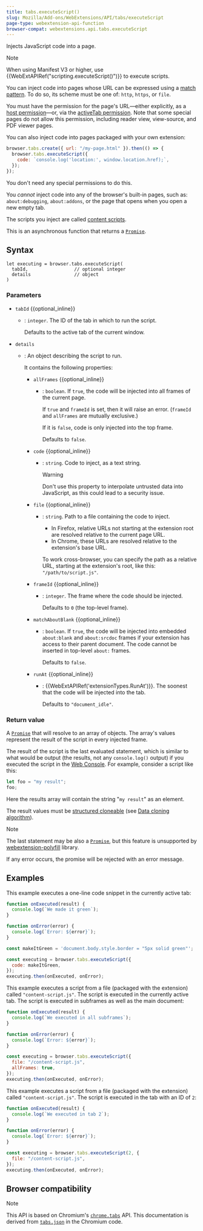 ```yaml
---
title: tabs.executeScript()
slug: Mozilla/Add-ons/WebExtensions/API/tabs/executeScript
page-type: webextension-api-function
browser-compat: webextensions.api.tabs.executeScript
---
```




Injects JavaScript code into a page.

> [!NOTE]
> When using Manifest V3 or higher, use {{WebExtAPIRef("scripting.executeScript()")}} to execute scripts.

You can inject code into pages whose URL can be expressed using a [match pattern](/Mozilla/Add-ons/WebExtensions/Match_patterns). To do so, its scheme must be one of: `http`, `https`, or `file`.

You must have the permission for the page's URL—either explicitly, as a [host permission](/Mozilla/Add-ons/WebExtensions/manifest.json/permissions#host_permissions)—or, via the [activeTab permission](/Mozilla/Add-ons/WebExtensions/manifest.json/permissions#activetab_permission). Note that some special pages do not allow this permission, including reader view, view-source, and PDF viewer pages.

You can also inject code into pages packaged with your own extension:

```js
browser.tabs.create({ url: "/my-page.html" }).then(() => {
  browser.tabs.executeScript({
    code: `console.log('location:', window.location.href);`,
  });
});
```

You don't need any special permissions to do this.

You _cannot_ inject code into any of the browser's built-in pages, such as: `about:debugging`, `about:addons`, or the page that opens when you open a new empty tab.

The scripts you inject are called [content scripts](/Mozilla/Add-ons/WebExtensions/Content_scripts).

This is an asynchronous function that returns a [`Promise`](/Web/JavaScript/Reference/Global_Objects/Promise).

## Syntax

```js-nolint
let executing = browser.tabs.executeScript(
  tabId,                 // optional integer
  details                // object
)
```

### Parameters

- `tabId` {{optional_inline}}

  - : `integer`. The ID of the tab in which to run the script.

    Defaults to the active tab of the current window.

- `details`

  - : An object describing the script to run.

    It contains the following properties:

    - `allFrames` {{optional_inline}}

      - : `boolean`. If `true`, the code will be injected into all frames of the current page.

        If `true` and `frameId` is set, then it will raise an error. (`frameId` and `allFrames` are mutually exclusive.)

        If it is `false`, code is only injected into the top frame.

        Defaults to `false`.

    - `code` {{optional_inline}}

      - : `string`. Code to inject, as a text string.

        > [!WARNING]
        > Don't use this property to interpolate untrusted data into JavaScript, as this could lead to a security issue.

    - `file` {{optional_inline}}

      - : `string`. Path to a file containing the code to inject.

        - In Firefox, relative URLs not starting at the extension root are resolved relative to the current page URL.
        - In Chrome, these URLs are resolved relative to the extension's base URL.

        To work cross-browser, you can specify the path as a relative URL, starting at the extension's root, like this: `"/path/to/script.js"`.

    - `frameId` {{optional_inline}}

      - : `integer`. The frame where the code should be injected.

        Defaults to `0` (the top-level frame).

    - `matchAboutBlank` {{optional_inline}}

      - : `boolean`. If `true`, the code will be injected into embedded `about:blank` and `about:srcdoc` frames if your extension has access to their parent document. The code cannot be inserted in top-level `about:` frames.

        Defaults to `false`.

    - `runAt` {{optional_inline}}

      - : {{WebExtAPIRef('extensionTypes.RunAt')}}. The soonest that the code will be injected into the tab.

        Defaults to `"document_idle"`.

### Return value

A [`Promise`](/Web/JavaScript/Reference/Global_Objects/Promise) that will resolve to an array of objects. The array's values represent the result of the script in every injected frame.

The result of the script is the last evaluated statement, which is similar to what would be output (the results, not any `console.log()` output) if you executed the script in the [Web Console](https://firefox-source-docs.mozilla.org/devtools-user/web_console/index.html). For example, consider a script like this:

```js
let foo = "my result";
foo;
```

Here the results array will contain the string "`my result`" as an element.

The result values must be [structured cloneable](/Web/API/Web_Workers_API/Structured_clone_algorithm) (see [Data cloning algorithm](/Mozilla/Add-ons/WebExtensions/Chrome_incompatibilities#data_cloning_algorithm)).

> [!NOTE]
> The last statement may be also a [`Promise`](/Web/JavaScript/Reference/Global_Objects/Promise), but this feature is unsupported by [webextension-polyfill](https://github.com/mozilla/webextension-polyfill#tabsexecutescript) library.

If any error occurs, the promise will be rejected with an error message.

## Examples

This example executes a one-line code snippet in the currently active tab:

```js
function onExecuted(result) {
  console.log(`We made it green`);
}

function onError(error) {
  console.log(`Error: ${error}`);
}

const makeItGreen = 'document.body.style.border = "5px solid green"';

const executing = browser.tabs.executeScript({
  code: makeItGreen,
});
executing.then(onExecuted, onError);
```

This example executes a script from a file (packaged with the extension) called `"content-script.js"`. The script is executed in the currently active tab. The script is executed in subframes as well as the main document:

```js
function onExecuted(result) {
  console.log(`We executed in all subframes`);
}

function onError(error) {
  console.log(`Error: ${error}`);
}

const executing = browser.tabs.executeScript({
  file: "/content-script.js",
  allFrames: true,
});
executing.then(onExecuted, onError);
```

This example executes a script from a file (packaged with the extension) called `"content-script.js"`. The script is executed in the tab with an ID of `2`:

```js
function onExecuted(result) {
  console.log(`We executed in tab 2`);
}

function onError(error) {
  console.log(`Error: ${error}`);
}

const executing = browser.tabs.executeScript(2, {
  file: "/content-script.js",
});
executing.then(onExecuted, onError);
```



## Browser compatibility



> [!NOTE]
> This API is based on Chromium's [`chrome.tabs`](https://developer.chrome.com/docs/extensions/reference/api/tabs#method-executeScript) API. This documentation is derived from [`tabs.json`](https://chromium.googlesource.com/chromium/src/+/master/chrome/common/extensions/api/tabs.json) in the Chromium code.

<!--
// Copyright 2015 The Chromium Authors. All rights reserved.
//
// Redistribution and use in source and binary forms, with or without
// modification, are permitted provided that the following conditions are
// met:
//
//    * Redistributions of source code must retain the above copyright
// notice, this list of conditions and the following disclaimer.
//    * Redistributions in binary form must reproduce the above
// copyright notice, this list of conditions and the following disclaimer
// in the documentation and/or other materials provided with the
// distribution.
//    * Neither the name of Google Inc. nor the names of its
// contributors may be used to endorse or promote products derived from
// this software without specific prior written permission.
//
// THIS SOFTWARE IS PROVIDED BY THE COPYRIGHT HOLDERS AND CONTRIBUTORS
// "AS IS" AND ANY EXPRESS OR IMPLIED WARRANTIES, INCLUDING, BUT NOT
// LIMITED TO, THE IMPLIED WARRANTIES OF MERCHANTABILITY AND FITNESS FOR
// A PARTICULAR PURPOSE ARE DISCLAIMED. IN NO EVENT SHALL THE COPYRIGHT
// OWNER OR CONTRIBUTORS BE LIABLE FOR ANY DIRECT, INDIRECT, INCIDENTAL,
// SPECIAL, EXEMPLARY, OR CONSEQUENTIAL DAMAGES (INCLUDING, BUT NOT
// LIMITED TO, PROCUREMENT OF SUBSTITUTE GOODS OR SERVICES; LOSS OF USE,
// DATA, OR PROFITS; OR BUSINESS INTERRUPTION) HOWEVER CAUSED AND ON ANY
// THEORY OF LIABILITY, WHETHER IN CONTRACT, STRICT LIABILITY, OR TORT
// (INCLUDING NEGLIGENCE OR OTHERWISE) ARISING IN ANY WAY OUT OF THE USE
// OF THIS SOFTWARE, EVEN IF ADVISED OF THE POSSIBILITY OF SUCH DAMAGE.
-->
